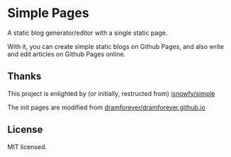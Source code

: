 # Simple Pages

A static blog generator/editor with a single static page.

With it, you can create simple static blogs on Github Pages,
and also write and edit articles on Github Pages online.

## Thanks

This project is enlighted by (or initially, restructed from)
[isnowfy/simple](https://github.com/isnowfy/simple/)

The init pages are modified from
[dramforever/dramforever.github.io](https://github.com/dramforever/dramforever.github.io)

## License
MIT licensed.
